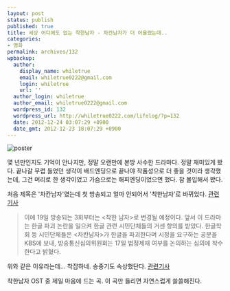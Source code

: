 ```yaml
---
layout: post
status: publish
published: true
title: 세상 어디에도 없는 착한남자 - 차칸남자가 더 어울렸는데..
categories:
- 영화
permalink: archives/132
wpbackup:
  author:
    display_name: whiletrue
    email: whiletrue0222@gmail.com
    login: whiletrue
    url: ''
  author_login: whiletrue
  author_email: whiletrue0222@gmail.com
  wordpress_id: 132
  wordpress_url: http://whiletrue0222.com/lifelog/?p=132
  date: 2012-12-24 03:07:29 +0900
  date_gmt: 2012-12-23 18:07:29 +0900
---
```


![poster](https://lh5.googleusercontent.com/-jTSSa0r3G1o/UNdGCcogyaI/AAAAAAAAD4o/D3wDAAcODfE/s640/innocentman-poster.jpg)

몇 년만인지도 기억이 안나지만, 정말 오랜만에 본방 사수한 드라마다.
정말 재미있게 봤다.
끝나갈 무렵 들었던 생각이 배드엔딩으로 끝나야 작품성으로 더 좋을 것이라 생각했는데, 그건 머리로 한 생각이었고 가슴으로는 해피엔딩이었으면 했다.
참 몰입해서 봤다.

처음 제목은 '차칸남자'였는데  첫 방송되고 얼마 안되어서 '착한남자'로 바뀌었다.
[관련기사](http://www.mediatoday.co.kr/news/articleView.html?idxno=105078)

> 이에 19일 방송되는 3회부터는 <착한 남자>로 변경될 예정이다. 앞서 이 드라마는 한글 파괴 논란을 일으켜 한글 관련 시민단체들의 거센 항의를 받았다.
> 한글학회 등 시민단체들은 <차칸남자>가 한글을 파괴한다며 시정을 요구하는 공문을 KBS에 보내, 방송통신심의위원회는 17일 법정제재 여부를 논의하는 심의에 착수한다고 밝혔다.

위와 같은 이유라는데... 착잡하네.
송중기도 속상했단다. [관련기사](https://tvdaily.mk.co.kr/read.php3?aid=1353048966419557002)

착한남자 OST 중 제일 마음에 드는 곡.
이 곡만 들리면 자연스럽게 쓸쓸해진다.
